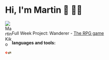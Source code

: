 # Hi, I'm Martin :wave: :man_technologist:

<a href="https://www.linkedin.com/in/martin-kiko-250480130/">
  <img align="left" alt="Martin Kiko" width="22px" src="https://raw.githubusercontent.com/peterthehan/peterthehan/master/assets/linkedin.svg" />
</a>

<br />

Full Week Project: Wanderer - [The RPG game](https://github.com/MartinKiko/MartinKiko/tree/master/wanderer-java)


**languages and tools:**

<code><img height="20" src="https://raw.githubusercontent.com/github/explore/80688e429a7d4ef2fca1e82350fe8e3517d3494d/topics/git/git.png"></code>
